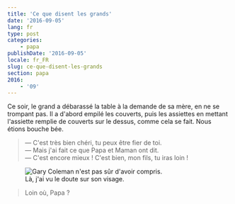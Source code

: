 ```yaml
---
title: 'Ce que disent les grands'
date: '2016-09-05'
lang: fr
type: post
categories:
    - papa
publishDate: '2016-09-05'
locale: fr_FR
slug: ce-que-disent-les-grands
section: papa
2016:
    - '09'
---
```


Ce soir, le grand a débarassé la table à la demande de sa mère, en ne se trompant pas. Il a d'abord empilé les couverts, puis les assiettes en mettant l'assiette remplie de couverts sur le dessus, comme cela se fait. Nous étions bouche bée.

<!--more-->

> — C'est très bien chéri, tu peux être fier de toi.  
> — Mais j'ai fait ce que Papa et Maman ont dit.  
> — C'est encore mieux ! C'est bien, mon fils, tu iras loin !


<figure>
  <img src="{{<fileFolder>}}wtf.gif" alt="Gary Coleman n'est pas sûr d'avoir compris."/>
  <figcaption>Là, j'ai vu le doute sur son visage.</figcaption>
</figure>

> Loin où, Papa ?
